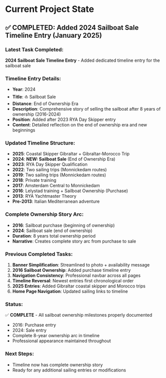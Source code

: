 # Current Project State

## ✅ COMPLETED: Added 2024 Sailboat Sale Timeline Entry (January 2025)

### Latest Task Completed:
**2024 Sailboat Sale Timeline Entry** - Added dedicated timeline entry for the sailboat sale

### Timeline Entry Details:
- **Year**: 2024
- **Title**: ⛵ Sailboat Sale
- **Distance**: End of Ownership Era
- **Description**: Comprehensive story of selling the sailboat after 8 years of ownership (2016-2024)
- **Position**: Added after 2023 RYA Day Skipper entry
- **Content**: Detailed reflection on the end of ownership era and new beginnings

### Updated Timeline Structure:
- **2025**: Coastal Skipper Gibraltar + Gibraltar-Morocco Trip
- **2024**: **NEW: Sailboat Sale** (End of Ownership Era)
- **2023**: RYA Day Skipper Qualification
- **2022**: Two sailing trips (Monnickedam routes)
- **2019**: Two sailing trips (Monnickedam routes)
- **2018**: Private training
- **2017**: Amsterdam Central to Monnickedam
- **2016**: Lelystad training + Sailboat Ownership (Purchase)
- **2013**: RYA Yachtmaster Theory
- **Pre-2013**: Italian Mediterranean adventure

### Complete Ownership Story Arc:
- **2016**: Sailboat purchase (beginning of ownership)
- **2024**: Sailboat sale (end of ownership)
- **Duration**: 8 years total ownership period
- **Narrative**: Creates complete story arc from purchase to sale

### Previous Completed Tasks:
1. **Banner Simplification**: Streamlined to photo + availability message
2. **2016 Sailboat Ownership**: Added purchase timeline entry
3. **Navigation Consistency**: Professional navbar across all pages
4. **Timeline Reversal**: Newest entries first chronological order
5. **2025 Entries**: Added Gibraltar coastal skipper and Morocco trips
6. **Home Page Navigation**: Updated sailing links to timeline

### Status: 
✅ **COMPLETE** - All sailboat ownership milestones properly documented
- 2016: Purchase entry
- 2024: Sale entry
- Complete 8-year ownership arc in timeline
- Professional appearance maintained throughout

### Next Steps:
- Timeline now has complete ownership story
- Ready for any additional sailing entries or modifications